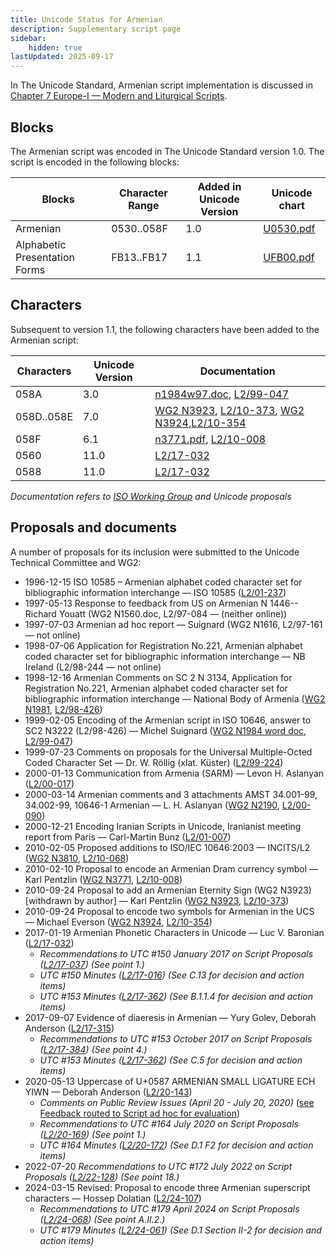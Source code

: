```yaml
---
title: Unicode Status for Armenian
description: Supplementary script page
sidebar:
    hidden: true
lastUpdated: 2025-09-17
---
```


In The Unicode Standard, Armenian script implementation  is discussed in [Chapter 7 Europe-I — Modern and Liturgical Scripts](https://www.unicode.org/versions/latest/core-spec/chapter-7/#G3334).

## Blocks

The Armenian script was encoded in The Unicode Standard version 1.0. The script is encoded in the following blocks:

| Blocks | Character Range | Added in Unicode Version | Unicode chart |
| ------ | --------------- | ------------------------ | ------------- |
| Armenian | 0530..058F | 1.0 | [U0530.pdf](http://www.unicode.org/charts/PDF/U0530.pdf) |
| Alphabetic Presentation Forms | FB13..FB17 | 1.1 | [UFB00.pdf](http://www.unicode.org/charts/PDF/UFB00.pdf) |

## Characters

Subsequent to version 1.1, the following characters have been added to the Armenian script:

| Characters | Unicode Version | Documentation |
| ---------- | --------------- | ------------- |
| 058A | 3.0 | [n1984w97.doc](https://www.unicode.org/wg2/docs/n1984w97.doc), [L2/99-047](http://www.unicode.org/cgi-bin/GetMatchingDocs.pl?L2/99-047) |
| 058D..058E | 7.0 | [WG2 N3923](https://www.unicode.org/wg2/docs/n3923.pdf), [L2/10-373](http://www.unicode.org/cgi-bin/GetMatchingDocs.pl?L2/10-373), [WG2 N3924](https://www.unicode.org/wg2/docs/n3924.pdf),[L2/10-354](http://www.unicode.org/cgi-bin/GetMatchingDocs.pl?L2/10-354) |
| 058F | 6.1 | [n3771.pdf](https://www.unicode.org/wg2/docs/n3771.pdf), [L2/10-008](http://www.unicode.org/cgi-bin/GetMatchingDocs.pl?L2/10-008) |
| 0560     |  11.0  | [L2/17-032](http://www.unicode.org/cgi-bin/GetMatchingDocs.pl?L2/17-032) |
| 0588     |  11.0  | [L2/17-032](http://www.unicode.org/cgi-bin/GetMatchingDocs.pl?L2/17-032) |

_Documentation refers to [ISO Working Group](https://www.unicode.org/wg2/) and Unicode proposals_

## Proposals and documents

A number of proposals for its inclusion were submitted to the Unicode Technical Committee and WG2:
- 1996-12-15 ISO 10585 – Armenian alphabet coded character set for bibliographic information interchange — ISO 10585 ([L2/01-237](http://www.unicode.org/cgi-bin/GetMatchingDocs.pl?L2/01-237))
- 1997-05-13 Response to feedback from US on Armenian N 1446-- Richard Youatt (WG2 N1560.doc, L2/97-084 — (neither online))
- 1997-07-03 Armenian ad hoc report — Suignard (WG2 N1616, L2/97-161 — not online) 
- 1998-07-06 Application for Registration No.221, Armenian alphabet coded character set for bibliographic information interchange — NB Ireland (L2/98-244 — not online)
- 1998-12-16 Armenian Comments on SC 2 N 3134, Application for Registration No.221, Armenian alphabet coded character set for bibliographic information interchange — National Body of Armenia ([WG2 N1981](https://www.unicode.org/wg2/docs/n1981.pdf), [L2/98-426](http://www.unicode.org/L2/L1998/02n3222.pdf))
- 1999-02-05 Encoding of the Armenian script in ISO 10646, answer to SC2 N3222 (L2/98-426) — Michel Suignard ([WG2 N1984 word doc](https://www.unicode.org/wg2/docs/n1984w97.doc), [L2/99-047](http://www.unicode.org/cgi-bin/GetMatchingDocs.pl?L2/99-047))
- 1999-07-23 Comments on proposals for the Universal Multiple-Octed Coded Character Set — Dr. W. Röllig (xlat. Küster) ([L2/99-224](http://www.unicode.org/cgi-bin/GetMatchingDocs.pl?L2/99-224))
- 2000-01-13 Communication from Armenia (SARM) — Levon H. Aslanyan  ([L2/00-017](http://www.unicode.org/cgi-bin/GetMatchingDocs.pl?L2/00-017))
- 2000-03-14 Armenian comments and 3 attachments AMST 34.001-99, 34.002-99, 10646-1 Armenian — L. H. Aslanyan ([WG2 N2190](https://www.unicode.org/wg2/docs/n2190.pdf), [L2/00-090](http://www.unicode.org/cgi-bin/GetMatchingDocs.pl?L2/00-090))
- 2000-12-21 Encoding Iranian Scripts in Unicode, Iranianist meeting report from Paris — Carl-Martin Bunz ([L2/01-007](http://www.unicode.org/cgi-bin/GetMatchingDocs.pl?L2/01-007))
- 2010-02-05 Proposed additions to ISO/IEC 10646:2003 — INCITS/L2 ([WG2 N3810](https://www.unicode.org/wg2/docs/n3810.pdf), [L2/10-068](http://www.unicode.org/cgi-bin/GetMatchingDocs.pl?L2/10-068))
- 2010-02-10 Proposal to encode an Armenian Dram currency symbol — Karl Pentzlin  ([WG2 N3771](https://www.unicode.org/wg2/docs/n3771.pdf), [L2/10-008](http://www.unicode.org/cgi-bin/GetMatchingDocs.pl?L2/10-008))
- 2010-09-24 Proposal to add an Armenian Eternity Sign (WG2 N3923) [withdrawn by author] — Karl Pentzlin ([WG2 N3923](https://www.unicode.org/wg2/docs/n3923.pdf), [L2/10-373](http://www.unicode.org/cgi-bin/GetMatchingDocs.pl?L2/10-373))
- 2010-09-24 Proposal to encode two symbols for Armenian in the UCS — Michael Everson  ([WG2 N3924](https://www.unicode.org/wg2/docs/n3924.pdf), [L2/10-354](http://www.unicode.org/cgi-bin/GetMatchingDocs.pl?L2/10-354))
- 2017-01-19 Armenian Phonetic Characters in Unicode — Luc V. Baronian ([L2/17-032](http://www.unicode.org/cgi-bin/GetMatchingDocs.pl?L2/17-032))
  - _Recommendations to UTC #150 January 2017 on Script Proposals ([L2/17-037](http://www.unicode.org/L2/L2017/17037-script-ad-hoc.pdf)) (See point 1.)_
  - _UTC #150 Minutes ([L2/17-016](http://www.unicode.org/L2/L2017/17016.htm)) (See C.13 for decision and action items)_
  - _UTC #153 Minutes ([L2/17-362](http://www.unicode.org/L2/L2017/17362.htm)) (See B.1.1.4 for decision and action items)_
- 2017-09-07 Evidence of diaeresis in Armenian — Yury Golev, Deborah Anderson ([L2/17-315](http://www.unicode.org/cgi-bin/GetMatchingDocs.pl?L2/17-315))
  - _Recommendations to UTC #153 October 2017 on Script Proposals ([L2/17-384](http://www.unicode.org/L2/L2017/17384-script-ad-hoc-recs.pdf)) (See point 4.)_
  - _UTC #153 Minutes ([L2/17-362](http://www.unicode.org/L2/L2017/17362.htm)) (See C.5 for decision and action items)_
- 2020-05-13 Uppercase of U+0587 ARMENIAN SMALL LIGATURE ECH YIWN — Deborah Anderson ([L2/20-143](http://www.unicode.org/cgi-bin/GetMatchingDocs.pl?L2/20-143))
  - _Comments on Public Review Issues (April 20 - July 20, 2020)_ ([see Feedback routed to Script ad hoc for evaluation](http://www.unicode.org/L2/L2020/20174-pubrev.html#Script_Feedback)) 
  - _Recommendations to UTC #164 July 2020 on Script Proposals ([L2/20-169](https://www.unicode.org/L2/L2020/20169-script-adhoc-rept.pdf)) (See point 1.)_
  - _UTC #164 Minutes ([L2/20-172](https://www.unicode.org/L2/L2020/20172.htm)) (See D.1 F2 for decision and action items)_
- 2022-07-20 _Recommendations to UTC #172 July 2022 on Script Proposals ([L2/22-128](http://www.unicode.org/cgi-bin/GetMatchingDocs.pl?L2/22-128)) (See point 18.)_
- 2024-03-15 Revised: Proposal to encode three Armenian superscript characters — Hossep Dolatian ([L2/24-107](http://www.unicode.org/cgi-bin/GetMatchingDocs.pl?L2/24-107))
  - _Recommendations to UTC #179 April 2024 on Script Proposals ([L2/24-068](http://www.unicode.org/cgi-bin/GetMatchingDocs.pl?L2/24-068)) (See point A.II.2.)_
  - _UTC #179 Minutes ([L2/24-061](https://www.unicode.org/L2/L2024/24061.htm)) (See D.1 Section II-2 for decision and action items)_
